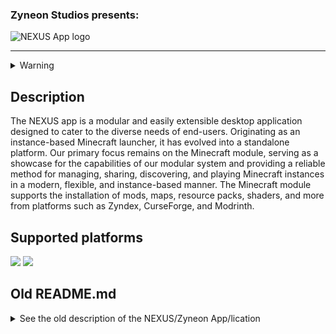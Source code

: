 ### Zyneon Studios presents:
![NEXUS App logo](https://i.ibb.co/McFGPDL/Logo-normal.png)

- - -

<details>
    <summary>Warning</summary>
    For your security, please download the NEXUS app directly from our official websites [https://nexus.zyneonstudios.com](https://nexus.zyneonstudios.com) and https://github.com/zyneonstudios/nexus-app. Downloading from other sources may expose you to risks such as malware. We cannot guarantee the safety of downloads from third-party links.
</details>

## Description
The NEXUS app is a modular and easily extensible desktop application designed to cater to the diverse needs of end-users. Originating as an instance-based Minecraft launcher, it has evolved into a standalone platform. Our primary focus remains on the Minecraft module, serving as a showcase for the capabilities of our modular system and providing a reliable method for managing, sharing, discovering, and playing Minecraft instances in a modern, flexible, and instance-based manner. The Minecraft module supports the installation of mods, maps, resource packs, shaders, and more from platforms such as Zyndex, CurseForge, and Modrinth.

## Supported platforms
![](https://i.ibb.co/FK4LNHm/platforms.png)
[<img src="https://i.ibb.co/nBLzRMT/download.png">](https://github.com/zyneonstudios/nexus-app/releases/latest)

## Old README.md
<details>
    <summary>See the old description of the NEXUS/Zyneon App/lication</summary>
    Download the Zyneon Application from https://github.com/zyneonstudios/nexus-app/releases and https://nexus.zyneonstudios.com/application only! All other sources are not verified and we assume no liability!

---
![Zyneon Application logo and text](https://i.ibb.co/tsKhXtB/23.png)
by [Zyneon Studios](https://www.zyneonstudios.com). Metadata and update repository: [here](https://github.com/zyneonstudios/nexus-nex)
---
Supported platforms:
![Zyneon Application logo and text](https://i.ibb.co/FK4LNHm/platforms.png)
---
# Description
The Zyneon Application allows you to create, launch, manage, download and share Minecraft instances and modpacks. It supports a variety of Minecraft versions and has integrations for CurseForge and Modrinth. Install shaders, mods, resource packs and much more in the Zyneon Application.

---
# Web version (alpha)
The application also has a version that can be easily accessed from an Internet browser. This is currently still in a very early alpha phase and is missing a lot of features.

[Click here to open web version](https://www.zyneonstudios.com/nexus/app)

---
[<img src="https://i.ibb.co/nBLzRMT/download.png">](https://github.com/zyneonstudios/nexus-app/releases/latest)

---
# Images
![Zyneon application start screen](https://i.ibb.co/GJqWk0n/start.png)
![Zyneon application general settings](https://i.ibb.co/8Xcbj6N/general.png)
![Zyneon application global settings](https://i.ibb.co/MChrbNt/global.png)
![Zyneon application profile settings](https://i.ibb.co/YcZkyf6/profile.png)
![Zyneon application instance view](https://i.ibb.co/g7v9bzt/zyneonplus.png)
![Zyneon application instance creator](https://i.ibb.co/nLv9k26/creator.png)
![Zyneon application instance content manager](https://i.ibb.co/DL16dk4/mods.png)
![Zyneon application resources page](https://i.ibb.co/ys5tdv9/resources.png)
![Zyneon application official packs](https://i.ibb.co/RchrH1j/official.png)
</details>